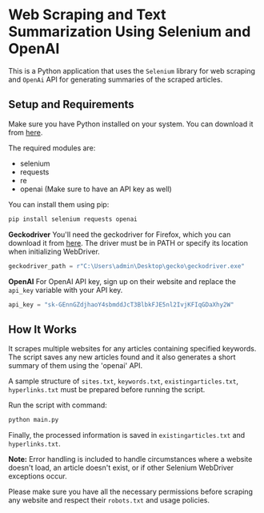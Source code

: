 # Web Scraping and Text Summarization Using Selenium and OpenAI

This is a Python application that uses the `Selenium` library for web scraping and `OpenAi` API for generating summaries of the scraped articles.

## Setup and Requirements

Make sure you have Python installed on your system. You can download it from [here](https://www.python.org/downloads/). 

The required modules are:

- selenium
- requests
- re
- openai (Make sure to have an API key as well)

You can install them using pip:

```bash
pip install selenium requests openai
```

**Geckodriver**
You'll need the geckodriver for Firefox, which you can download it from [here](https://github.com/mozilla/geckodriver/releases). The driver must be in PATH or specify its location when initializing WebDriver.

```python
geckodriver_path = r"C:\Users\admin\Desktop\gecko\geckodriver.exe"
```

**OpenAI**
For OpenAI API key, sign up on their website and replace the `api_key` variable with your API key.

```python
api_key = "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"
```

## How It Works

It scrapes multiple websites for any articles containing specified keywords. The script saves any new articles found and it also generates a short summary of them using the 'openai' API.

A sample structure of `sites.txt`, `keywords.txt`, `existingarticles.txt`, `hyperlinks.txt` must be prepared before running the script.

Run the script with command:
```bash
python main.py
```
Finally, the processed information is saved in `existingarticles.txt` and `hyperlinks.txt`.

**Note:** Error handling is included to handle circumstances where a website doesn't load, an article doesn't exist, or if other Selenium WebDriver exceptions occur.

Please make sure you have all the necessary permissions before scraping any website and respect their `robots.txt` and usage policies.